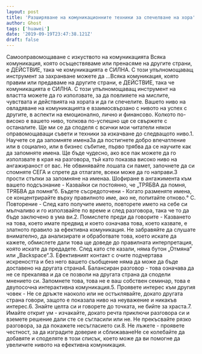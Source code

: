 ```yaml
---
layout: post
title: 'Разширяване на комуникационните техники за спечелване на хора'
author: Ghost
tags: ['huawei']
date: '2019-09-19T23:47:38.121Z'
draft: false
---
```


Самооправомощаване с изкуството на комуникацията Всяка комуникация, която осъществяваме или пренасяме на другите страни, е ДЕЙСТВИЕ, така че комуникацията е СИЛНА. С този упълномощаващ инструмент за захранване можете да ...Всяка комуникация, която правим или предаваме на другите страни, е ДЕЙСТВИЕ, така че комуникацията е СИЛНА. С този упълномощаващ инструмент на властта можете да го използвате, за да повлияете на мислите, чувствата и действията на хората и да ги спечелите. Вашето ниво на овладяване на комуникацията е взаимосвързано с нивото на успех с другите, в аспекти на емоционално, лично и финансово. Колкото по-високо е вашето ниво, толкова по-успешно ще се свържете с останалите. Ще ми се да споделя с всички мои читатели някои оправомощаващи съвети и техники за изкачване до следващото ниво.1. Научете се да запомняте именаЗа да постигнете добро впечатление или в социално, или в бизнес събитие, първо трябва да се научите как да запомняте имена. Ще бъде чудесно, ако все пак можете да го използвате в края на разговора, тъй като показва високо ниво на ангажираност от вас. Не обвинявайте лошата си памет, започнете да си спомняте СЕГА и спрете да отлагате, всеки може да го направи.3 прости стъпки за запомняне на именаа. Шофиране в ангажимента към вашето подсъзнание - Казвайки си постоянно, че „ТРЯБВА да помня, ТРЯБВА да помня“б. Бъдете съсредоточени - Когато разменяте имена, се концентрирайте върху правилното име, ако не, попитайте отново.° С. Повторение - След като получите името, повторете името на себе си мълчаливо и го използвайте по време и след разговора, така че то да бъде заключено в ума ви.2. Помислете преди да говорите - Казването на това, което имате предвид и което означава това, което казвате, е златното правило за ефективна комуникация. Не забравяйте да слушате внимателно, да анализирате и обработвате това, което искате да кажете, обмислете дали това ще доведе до правилната интерпретация, която искате да предадете. След като сте казали, няма бутон „Отмяна“ или „Backspace“.3. Ефективният контакт с очите подчертава искреността и без него вашето съобщение няма да може да бъде доставено на другата страна4. Балансиран разговор - това означава да не се прекалява и да се позволи на другата страна да сподели мнението си. Запомнете това, това не е ваш собствен семинар, това е двупосочна интерактивна комуникация.5. Проявете интерес към другия човек - Не се дръжте наоколо или не остъклявайте, докато другата страна говори, защото е показала ниво на неуважение и никакъв интерес.6. Знайте целта си и говорете до точката, не бийте за храста.7. Имайте открит ум - изчакайте, докато речта приключи разговора си и вземете решение дали сте се съгласили или не. Не прекъсвайте рязко разговора, за да покажете несъгласието си.8. Не лъжете - проявете честност, за да изградите доверие и сближаванеНе се колебайте да добавяте и споделяте в този списък, което може да ви помогне да увеличите нивото на ефективна комуникация.
